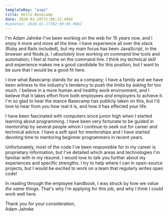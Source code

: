 ```yaml
---
templateKey: "page"
title: Hello Basecamp
date: 2020-01-20T21:08:13.490Z
#updated: 2020-01-17T02:00:00.000Z
---
```


I'm Adam Jahnke-I've been working on the web for 15 years now, and I enjoy it
more and more all the time. I have experience all over the stack (Ruby and
Rails included), but my main focus has been JavaScript, in the browser and
Node.js. I _absolutely love_ working on command line tools and automation; I
feel at home on the command line. I think my technical skill and experience
makes me a good candidate for this position, but I want to be sure that I would
be a good fit here.

I love what Basecamp stands for as a company; I have a family and we have been
witness to the industry's tendency to push the limits by asking for too much. I
believe in a more human and healthy work environment, and I believe that it
takes effort from both employees _and_ employers to achieve it. I'm so glad to
hear the stance Basecamp has publicly taken on this, but I'd love to hear from
_you_ how real it is, and how it has effected your life.

I have been fascinated with computers since junior high when I started learning
about programming. I have been very fortunate to be guided in mentorship by
several people whom I continue to seek out for career and technical advice. I
have a soft spot for mentorships and I have started devoting time to mentoring
beginner programmers in recent years.

Unfortunately, most of the code I've been responsible for in my career is
proprietary information, but I've detailed which areas and technologies I'm
familiar with in my résumé. I would love to talk you further about my
experiences and specific strengths. I try to help where I can in open-source
projects, but I would be excited to work on a team that regularly writes open
code!

In reading through the employee handbook, I was struck by how we _value the
same things_. That's why I'm applying for this job, and why I think I could
work well here.

Thank you for your consideration,  
Adam Jahnke

